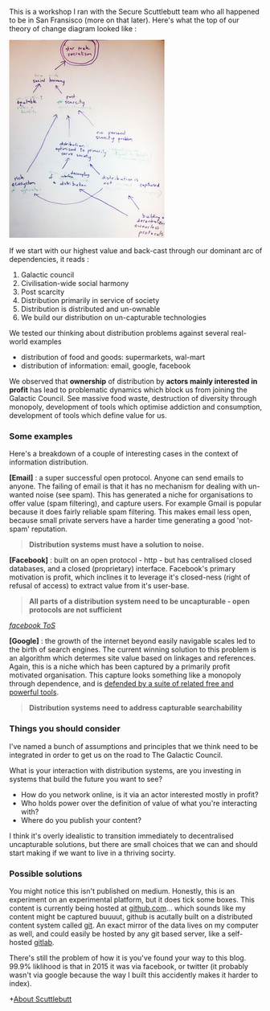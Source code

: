 This is a workshop I ran with the Secure Scuttlebutt team who all happened to be in San Fransisco (more on that later). Here's what the top of our theory of change diagram looked like :

![](images/TOS_2.jpg)

If we start with our highest value and back-cast through our dominant arc of dependencies, it reads :

1. Galactic council
2. Civilisation-wide social harmony
3. Post scarcity
4. Distribution primarily in service of society 
5. Distribution is distributed and un-ownable
6. We build our distribution on un-capturable technologies

We tested our thinking about distribution problems against several real-world examples

- distribution of food and goods: supermarkets, wal-mart
- distribution of information: email, google, facebook

We observed that **ownership** of distribution by **actors mainly interested in profit** has lead to problematic dynamics which block us from joining the Galactic Council. 
See massive food waste, destruction of diversity through monopoly, development of tools which optimise addiction and consumption, development of tools which define value for us.

### Some examples

Here's a breakdown of a couple of interesting cases in the context of information distribution.

**[Email]** : a super successful open protocol. Anyone can send emails to anyone. The failing of email is that it has no mechanism for dealing with un-wanted noise (see spam).
This has generated a niche for organisations to offer value (spam filtering), and capture users. 
For example Gmail is popular because it does fairly reliable spam filtering. This makes email less open, because small private servers have a harder time generating a good 'not-spam' reputation.

> **Distribution systems must have a solution to noise.**

**[Facebook]** : built on an open protocol - http - but has centralised closed databases, and a closed (proprietary) interface.
Facebook's primary motivation is profit, which inclines it to leverage it's closed-ness (right of refusal of access) to extract value from it's user-base. 

> **All parts of a distribution system need to be uncapturable - open protocols are not sufficient**

_[facebook ToS](https://www.facebook.com/terms.php)_

**[Google]** : the growth of the internet beyond easily navigable scales led to the birth of search engines. 
The current winning solution to this problem is an algorithm which determes site value based on linkages and references. 
Again, this is a niche which has been captured by a primarily profit motivated organisation. 
This capture looks something like a monopoly through dependence, and is [defended by a suite of related free and powerful tools](http://techcrunch.com/2011/03/25/search-googles-castle-moat/).

> **Distribution systems need to address capturable searchability**  


### Things you should consider 

I've named a bunch of assumptions and principles that we think need to be integrated in order to get us on the road to The Galactic Council.

What is your interaction with distribution systems, are you investing in systems that build the future you want to see?

- How do you network online, is it via an actor interested mostly in profit?
- Who holds power over the definition of value of what you're interacting with?
- Where do you publish your content?

I think it's overly idealistic to transition immediately to decentralised uncapturable solutions, but there are small choices that we can and should start making if we want to live in a thriving socirty.

### Possible solutions

You might notice this isn't published on medium. Honestly, this is an experiment on an experimental platform, but it does tick some boxes.
This content is currently being hosted at [github.com](https://github.com/mixmix/blogposts/blob/master/uncapturable_distribution.md)... which sounds like my content might be captured buuuut, github is acutally built on a distributed content system called [git](https://git-scm.com/). 
An exact mirror of the data lives on my computer as well, and could easily be hosted by any git based server, like a self-hosted [gitlab](https://about.gitlab.com/).

There's still the problem of how it is you've found your way to this blog. 
99.9% liklihood is that in 2015 it was via facebook, or twitter (it probably wasn't via google because the way I built this accidently makes it harder to index).

+[About Scuttlebutt](./fragments/_about_scuttlebutt.md)
